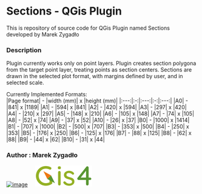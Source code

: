 # Sections -  QGis Plugin

This is repository of source code for QGis Plugin named Sections developed by Marek Zygadło

### Description
Plugin currently works only on point layers. Plugin creates section polygona from the target point layer, treating points as section centers. Sections are drawn in the selected plot format, with margins defined by user, and in selected scale.

Currently Implemented Formats:  
|Page format| - |width (mm)| x |height (mm)|
|:---:|:-:|:---:|:-:|:---:|
|A0| - |841| x |1189|
|A1| - |594| x |841|
|A2| - |420| x |594|
|A3| - |297| x |420|
|A4| - |210| x |297|
|A5| - |148| x |210|
|A6| - |105| x |148|
|A7| - |74| x |105|
|A8| - |52| x |74|
|A9| - |37| x |52|
|A10| - |26| x |37|
|B0| - |1000| x |1414|
|B1| - |707| x |1000|
|B2| - |500| x |707|
|B3| - |353| x |500|
|B4| - |250| x |353|
|B5| - |176| x |250|
|B6| - |125| x |176|
|B7| - |88| x |125|
|B8| - |62| x |88|
|B9| - |44| x |62|
|B10| - |31| x |44|

### Author : Marek Zygadło  
[![image](https://img.shields.io/badge/LinkedIn-0077B5?style=for-the-badge&logo=linkedin&logoColor=white)](https://www.linkedin.com/in/marek-zygadło-44911116b/)&nbsp;&nbsp;&nbsp;&nbsp;
[![image](img/nazwa.svg)](https://gis4.pl)
